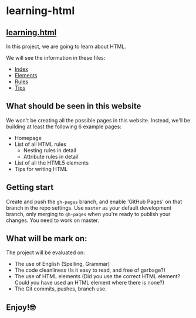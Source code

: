 # **learning-html**
## [learning.html](https://tiaraha-funny.github.io/learning-html/)

In this project, we are going to learn about HTML.

We will see the information in these files:

- [Index](#some-hints)
- [Elements](#sections)
- [Rules](#pages)
- [Tips](#getting-started)


## What should be seen in this website

We won't be creating all the possible pages in this website. Instead, we'll be building at least the following 6 example pages:

- Homepage
- List of all HTML rules
  - Nesting rules in detail
  - Attribute rules in detail
- List of all the HTML5 elements
- Tips for writing HTML

## Getting start

Create and push the `gh-pages` branch, and enable 'GitHub Pages' on that branch in the repo settings.
Use `master` as your default development branch, only merging to `gh-pages` when you're ready to publish your changes.
You need to work on master.

## What will be mark on:

The project will be evaluated on:

- The use of English (Spelling, Grammar)
- The code cleanliness (Is it easy to read, and free of garbage?)
- The use of HTML elements (Did you use the correct HTML element? Could you have used an HTML element where there is none?)
- The Git commits, pushes, branch use.

## Enjoy!🤓